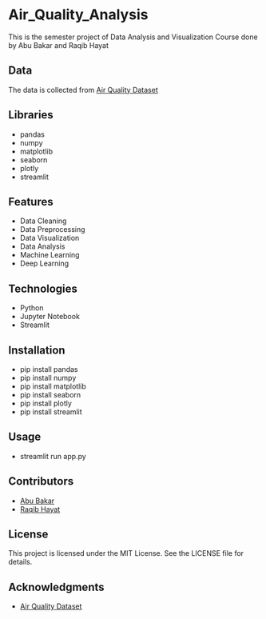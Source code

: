 # Air_Quality_Analysis
This is the semester project of Data Analysis and Visualization Course done by Abu Bakar and Raqib Hayat

## Data
The data is collected from [Air Quality Dataset](https://archive.ics.uci.edu/dataset/360/air+quality)

## Libraries
- pandas
- numpy
- matplotlib
- seaborn
- plotly
- streamlit

## Features
- Data Cleaning
- Data Preprocessing
- Data Visualization
- Data Analysis
- Machine Learning
- Deep Learning

## Technologies
- Python
- Jupyter Notebook
- Streamlit

## Installation
- pip install pandas
- pip install numpy
- pip install matplotlib
- pip install seaborn
- pip install plotly
- pip install streamlit

## Usage
- streamlit run app.py

## Contributors
- [Abu Bakar](https://github.com/abubakarp789)
- [Raqib Hayat](https://github.com/raqibhayat)

## License
This project is licensed under the MIT License. See the LICENSE file for details.

## Acknowledgments
- [Air Quality Dataset](https://archive.ics.uci.edu/dataset/360/air+quality)

